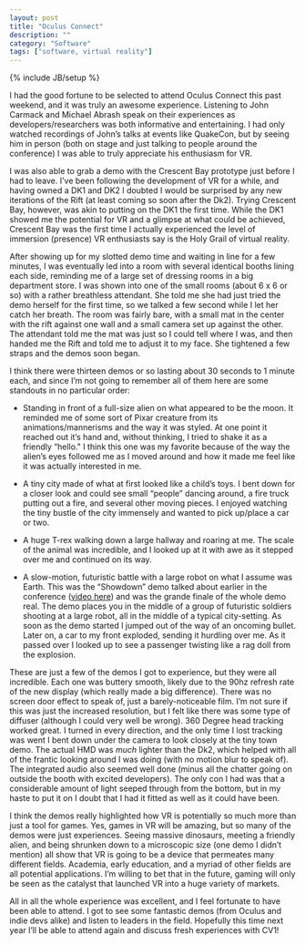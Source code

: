 ```yaml
---
layout: post
title: "Oculus Connect"
description: ""
category: "Software"
tags: ["software, virtual reality"]
---
```

{% include JB/setup %}

I had the good fortune to be selected to attend Oculus Connect this past weekend, and it was truly an awesome experience.  Listening to John Carmack and Michael Abrash speak on their experiences as developers/researchers was both informative and entertaining.  I had only watched recordings of John’s talks at events like QuakeCon, but by seeing him in person (both on stage and just talking to people around the conference) I was able to truly appreciate his enthusiasm for VR.

I was also able to grab a demo with the Crescent Bay prototype just before I had to leave.  I’ve been following the development of VR for a while, and having owned a DK1 and DK2 I doubted I would be surprised by any new iterations of the Rift (at least coming so soon after the Dk2). Trying Crescent Bay, however, was akin to putting on the DK1 the first time.  While the DK1 showed me the potential for VR and a glimpse at what could be achieved, Crescent Bay was the first time I actually experienced the level of immersion (presence) VR enthusiasts say is the Holy Grail of virtual reality.

After showing up for my slotted demo time and waiting in line for a few minutes, I was eventually led into a room with several identical booths lining each side, reminding me of a large set of dressing rooms in a big department store.  I was shown into one of the small rooms (about 6 x 6 or so) with a rather breathless attendant.  She told me she had just tried the demo herself for the first time, so we talked a few second while I let her catch her breath.  The room was fairly bare, with a small mat in the center with the rift against one wall and a small camera set up against the other.  The attendant told me the mat was just so I could tell where I was, and then handed me the Rift and told me to adjust it to my face.  She tightened a few straps and the demos soon began.

I think there were thirteen demos or so lasting about 30 seconds to 1 minute each, and since I’m not going to remember all of them here are some standouts in no particular order:

- Standing in front of a full-size alien on what appeared to be the moon.  It reminded me of some sort of Pixar creature from its animations/mannerisms and the way it was styled.  At one point it reached out it’s hand and, without thinking, I tried to shake it as a friendly “hello."  I think this one was my favorite because of the way the alien’s eyes followed me as I moved around and how it made me feel like it was actually interested in me.

- A tiny city made of what at first looked like a child’s toys.  I bent down for a closer look and could see small “people” dancing around, a fire truck putting out a fire, and several other moving pieces.  I enjoyed watching the tiny bustle of the city immensely and wanted to pick up/place a car or two.  

- A huge T-rex walking down a large hallway and roaring at me.  The scale of the animal was incredible, and I looked up at it with awe as it stepped over me and continued on its way.  

- A slow-motion, futuristic battle with a large robot on what I assume was Earth.  This was the “Showdown” demo talked about earlier in the conference ([video here](http://www.youtube.com/watch?v=3HA1VIWkYGs)) and was the grande finale of the whole demo real.  The demo places you in the middle of a group of futuristic soldiers shooting at a large robot, all in the middle of a typical city-setting.  As soon as the demo started I jumped out of the way of an oncoming bullet.  Later on, a car to my front exploded, sending it hurdling over me.  As it passed over I looked up to see a passenger twisting like a rag doll from the explosion.

These are just a few of the demos I got to experience, but they were all incredible.  Each one was buttery smooth, likely due to the 90hz refresh rate of the new display (which really made a big difference).  There was no screen door effect to speak of, just a barely-noticeable film.  I’m not sure if this was just the increased resolution, but I felt like there was some type of diffuser (although I could very well be wrong).  360 Degree head tracking worked great.  I turned in every direction, and the only time I lost tracking was went I bent down under the camera to look closely at the tiny town demo.  The actual HMD was *much* lighter than the Dk2, which helped with all of the frantic looking around I was doing (with no motion blur to speak of).  The integrated audio also seemed well done (minus all the chatter going on outside the booth with excited developers).  The only con I had was that a considerable amount of light seeped through from the bottom, but in my haste to put it on I doubt that I had it fitted as well as it could have been.

I think the demos really highlighted how VR is potentially so much more than just a tool for games.  Yes, games in VR will be amazing, but so many of the demos were just experiences.  Seeing massive dinosaurs, meeting a friendly alien, and being shrunken down to a microscopic size (one demo I didn’t mention) all show that VR is going to be a device that permeates many different fields.  Academia, early education, and a myriad of other fields are all potential applications.  I’m willing to bet that in the future, gaming will only be seen as the catalyst that launched VR into a huge variety of markets.

All in all the whole experience was excellent, and I feel fortunate to have been able to attend.  I got to see some fantastic demos (from Oculus and indie devs alike) and listen to leaders in the field.  Hopefully this time next year I’ll be able to attend again and discuss fresh experiences with CV1!
